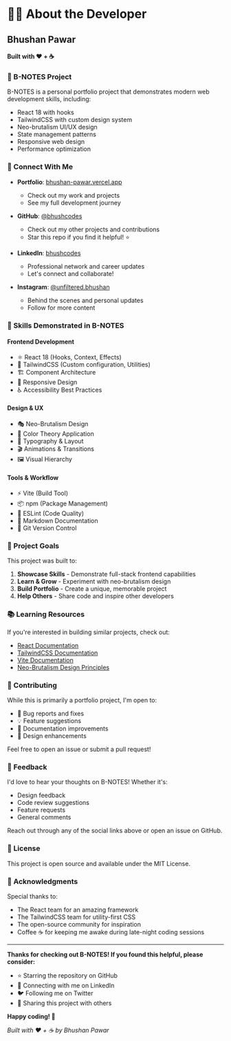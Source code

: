 # 👨‍💻 About the Developer

## Bhushan Pawar

**Built with ❤️ + ☕**

### 🚀 B-NOTES Project

B-NOTES is a personal portfolio project that demonstrates modern web development skills, including:
- React 18 with hooks
- TailwindCSS with custom design system
- Neo-brutalism UI/UX design
- State management patterns
- Responsive web design
- Performance optimization

### 🔗 Connect With Me

- **Portfolio**: [bhushan-pawar.vercel.app](https://bhushan-pawar.vercel.app/)
  - Check out my work and projects
  - See my full development journey

- **GitHub**: [@bhushcodes](https://github.com/bhushcodes)
  - Check out my other projects and contributions
  - Star this repo if you find it helpful! ⭐

- **LinkedIn**: [bhushcodes](https://www.linkedin.com/in/bhushcodes/)
  - Professional network and career updates
  - Let's connect and collaborate!

- **Instagram**: [@unfiltered.bhushan](https://www.instagram.com/unfiltered.bhushan/)
  - Behind the scenes and personal updates
  - Follow for more content

### 💼 Skills Demonstrated in B-NOTES

#### Frontend Development
- ⚛️ React 18 (Hooks, Context, Effects)
- 🎨 TailwindCSS (Custom configuration, Utilities)
- 🏗️ Component Architecture
- 📱 Responsive Design
- ♿ Accessibility Best Practices

#### Design & UX
- 🎭 Neo-Brutalism Design
- 🎨 Color Theory Application
- 📐 Typography & Layout
- 🎬 Animations & Transitions
- 🖼️ Visual Hierarchy

#### Tools & Workflow
- ⚡ Vite (Build Tool)
- 📦 npm (Package Management)
- 🔧 ESLint (Code Quality)
- 📝 Markdown Documentation
- 🎯 Git Version Control

### 🎯 Project Goals

This project was built to:
1. **Showcase Skills** - Demonstrate full-stack frontend capabilities
2. **Learn & Grow** - Experiment with neo-brutalism design
3. **Build Portfolio** - Create a unique, memorable project
4. **Help Others** - Share code and inspire other developers

### 📚 Learning Resources

If you're interested in building similar projects, check out:
- [React Documentation](https://react.dev)
- [TailwindCSS Documentation](https://tailwindcss.com)
- [Vite Documentation](https://vitejs.dev)
- [Neo-Brutalism Design Principles](https://brutalistwebsites.com)

### 🤝 Contributing

While this is primarily a portfolio project, I'm open to:
- 🐛 Bug reports and fixes
- 💡 Feature suggestions
- 📖 Documentation improvements
- 🎨 Design enhancements

Feel free to open an issue or submit a pull request!

### 💬 Feedback

I'd love to hear your thoughts on B-NOTES! Whether it's:
- Design feedback
- Code review suggestions
- Feature requests
- General comments

Reach out through any of the social links above or open an issue on GitHub.

### 📄 License

This project is open source and available under the MIT License.

### 🙏 Acknowledgments

Special thanks to:
- The React team for an amazing framework
- The TailwindCSS team for utility-first CSS
- The open-source community for inspiration
- Coffee ☕ for keeping me awake during late-night coding sessions

---

**Thanks for checking out B-NOTES! If you found this helpful, please consider:**
- ⭐ Starring the repository on GitHub
- 🔗 Connecting with me on LinkedIn
- 🐦 Following me on Twitter
- 📢 Sharing this project with others

**Happy coding! 🚀**

*Built with ❤️ + ☕ by Bhushan Pawar*
